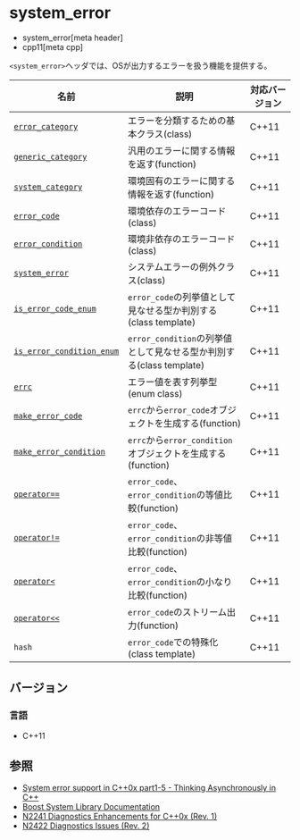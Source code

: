 # system_error
* system_error[meta header]
* cpp11[meta cpp]

`<system_error>`ヘッダでは、OSが出力するエラーを扱う機能を提供する。

| 名前 | 説明 | 対応バージョン |
|------------------------------------------------------|-----------------------------------------|-------|
| [`error_category`](system_error/error_category.md) | エラーを分類するための基本クラス(class) | C++11 |
| [`generic_category`](system_error/generic_category.md) | 汎用のエラーに関する情報を返す(function) | C++11 |
| [`system_category`](system_error/system_category.md) | 環境固有のエラーに関する情報を返す(function) | C++11 |
| [`error_code`](system_error/error_code.md) | 環境依存のエラーコード(class) | C++11 |
| [`error_condition`](system_error/error_condition.md) | 環境非依存のエラーコード(class) | C++11 |
| [`system_error`](system_error/system_error.md) | システムエラーの例外クラス(class) | C++11 |
| [`is_error_code_enum`](system_error/is_error_code_enum.md) | `error_code`の列挙値として見なせる型か判別する(class template) | C++11 |
| [`is_error_condition_enum`](system_error/is_error_condition_enum.md) | `error_condition`の列挙値として見なせる型か判別する(class template) | C++11 |
| [`errc`](system_error/errc.md) | エラー値を表す列挙型(enum class) | C++11 |
| [`make_error_code`](system_error/make_error_code.md) | `errc`から`error_code`オブジェクトを生成する(function) | C++11 |
| [`make_error_condition`](system_error/make_error_condition.md) | `errc`から`error_condition`オブジェクトを生成する(function) | C++11 |
| [`operator==`](system_error/op_equal.md) | `error_code`、`error_condition`の等値比較(function) | C++11 |
| [`operator!=`](system_error/op_not_equal.md) | `error_code`、`error_condition`の非等値比較(function) | C++11 |
| [`operator<`](system_error/op_less.md) | `error_code`、`error_condition`の小なり比較(function) | C++11 |
| [`operator<<`](system_error/op_ostream.md) | `error_code`のストリーム出力(function) | C++11 |
| `hash` | `error_code`での特殊化(class template) | C++11 |


## バージョン
### 言語
- C++11


## 参照
- [System error support in C++0x part1-5 - Thinking Asynchronously in C++](http://blog.think-async.com/search/label/system_error)
- [Boost System Library Documentation](http://www.boost.org/doc/libs/release/libs/system/doc/index.html)
- [N2241 Diagnostics Enhancements for C++0x (Rev. 1)](http://www.open-std.org/jtc1/sc22/wg21/docs/papers/2007/n2241.html)
- [N2422 Diagnostics Issues (Rev. 2)](http://www.open-std.org/jtc1/sc22/wg21/docs/papers/2007/n2422.htm)

